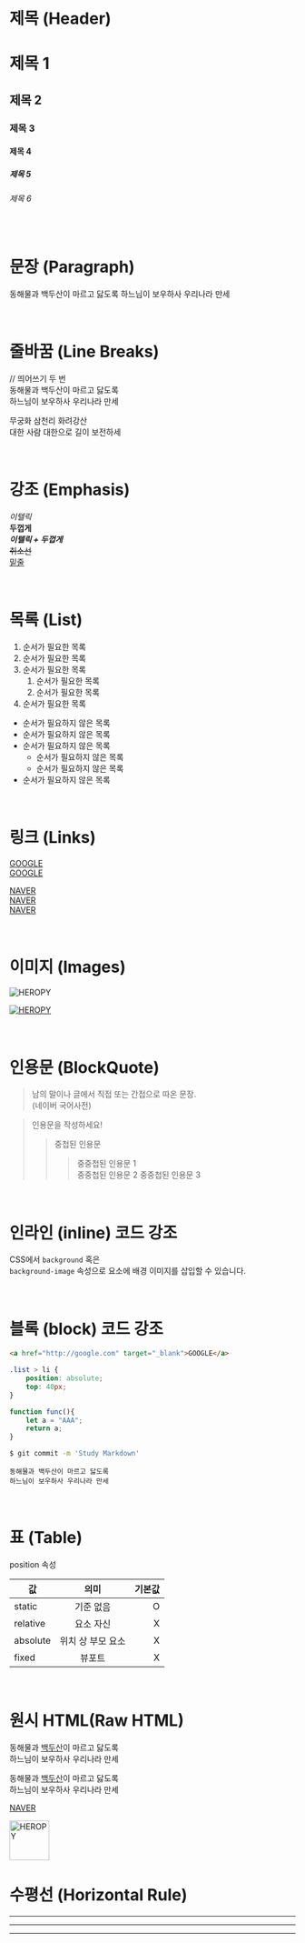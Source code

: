 # 제목 (Header)

# 제목 1
## 제목 2
### 제목 3
#### 제목 4
##### 제목 5
###### 제목 6

</br >

# 문장 (Paragraph)

동해물과 백두산이 마르고 닳도록
하느님이 보우하사 우리나라 만세

</br >

# 줄바꿈 (Line Breaks)

// 띄어쓰기 두 번  
동해물과 백두산이 마르고 닳도록  
하느님이 보우하사 우리나라 만세

무궁화 삼천리 화려강산 </br> 대한 사람 대한으로 길이 보전하세

</br >

# 강조 (Emphasis)

_이텔릭_  
**두껍게**  
**_이텔릭 + 두껍게_**  
~~취소선~~  
<u>밑줄</u>

</br >

# 목록 (List)

1. 순서가 필요한 목록
1. 순서가 필요한 목록
1. 순서가 필요한 목록
    1. 순서가 필요한 목록
    1. 순서가 필요한 목록
1. 순서가 필요한 목록

- 순서가 필요하지 않은 목록
- 순서가 필요하지 않은 목록
- 순서가 필요하지 않은 목록
    - 순서가 필요하지 않은 목록
    - 순서가 필요하지 않은 목록
- 순서가 필요하지 않은 목록

</br >

# 링크 (Links)

<a href="http://google.com">GOOGLE</a>  
[GOOGLE](http://google.com)

<a href="http://naver.com" title="NAVER로 이동!">NAVER</a>   
[NAVER](http://naver.com "NAVER로 이동!")  
<a href="http://naver.com" title="NAVER로 이동!" target="_blank">NAVER</a>   

</br >


# 이미지 (Images)

![HEROPY](http://heropy.blog/css/images/logo.png)

[![HEROPY](http://heropy.blog/css/images/logo.png)](http://heropy.blog/)

</br >


# 인용문 (BlockQuote)

> 남의 말이나 글에서 직접 또는 간접으로 따온 문장.  
> (네이버 국어사전)

> 인용문을 작성하세요!
>> 중첩된 인용문
>>> 중중첩된 인용문 1  
>>> 중중첩된 인용문 2
>>> 중중첩된 인용문 3  

</br >


# 인라인 (inline) 코드 강조

CSS에서 `background` 혹은  
`background-image` 속성으로 요소에 배경 이미지를 삽입할 수 있습니다.

</br >


# 블록 (block) 코드 강조

```html
<a href="http://google.com" target="_blank">GOOGLE</a>  
```

```css
.list > li {
    position: absolute;
    top: 40px;
}
```

```javascript
function func(){
    let a = "AAA";
    return a;
}
```

```bash
$ git commit -m 'Study Markdown'
```

```plaintext
동해물과 백두산이 마르고 닳도록
하느님이 보우하사 우리나라 만세 
```

</br >

# 표 (Table)

position 속성

값 | 의미 | 기본값
--|:--:|--:
static | 기준 없음 | O
relative | 요소 자신 | X
absolute | 위치 상 부모 요소 | X
fixed | 뷰포트 | X

</br >

# 원시 HTML(Raw HTML)
동해물과 <u>백두산</u>이 마르고 닳도록<br />
하느님이 보우하사 우리나라 만세 

동해물과 <span style="text-decoration: underline;">백두산</span>이 마르고 닳도록<br />
하느님이 보우하사 우리나라 만세 

<a href="http://naver.com" title="NAVER로 이동!" target="_blank">NAVER</a>   


<img width="70" src="http://heropy.blog/css/images/logo.png" alt="HEROPY" />

</br >
 
# 수평선 (Horizontal Rule)
---
---
---